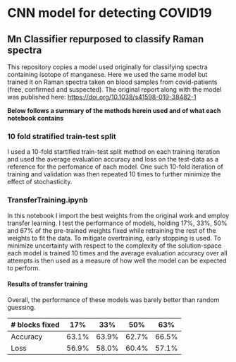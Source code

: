 # CNN model for detecting COVID19 
## Mn Classifier repurposed to classify Raman spectra  
This repository copies a model used originally for classifying spectra containing isotope of manganese. Here we used the same model but trained it on Raman spectra taken on 
blood samples from covid-patients (free, confirmed and suspected).
The original report along with the model was published here: https://doi.org/10.1038/s41598-019-38482-1

**Below follows a summary of the methods herein used and of what each notebook contains**

### 10 fold stratified train-test split
I used a 10-fold startified train-test split method on each training iteration and used the average evaluation accuracy and loss on the test-data as a reference for the perfomance
of each model. One such 10-fold iteration of training and validation was then repeated 10 times to further minimize the effect of stochasticity.

### TransferTraining.ipynb
In this notebook I import the best weights from the original work and employ transfer learning. I test the performance of models, holding 17%, 33%, 50% and 67% of the pre-trained weights fixed while retraining the rest of the weights to fit the data. To mitigate overtraining, early stopping is used. To minimize uncertainty with respect to 
the complexity of the solution-space each model is trained 10 times and the average evaluation accuracy over all attempts is then used as a measure of how well the model can 
be expected to perform.

#### Results of transfer training
Overall, the performance of these models was barely better than random guessing.

| # blocks fixed | 17%   | 33%   | 50%   | 63%   |
|----------------|-------|-------|-------|-------|
| Accuracy       | 63.1% | 63.9% | 62.7% | 66.5% |
| Loss           | 56.9% | 58.0% | 60.4% | 57.1% |
